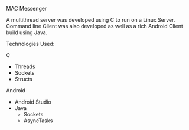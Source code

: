MAC Messenger

A multithread server was developed using C to run on a Linux Server. Command line Client was also developed as 
well as a rich Android Client build using Java.


Technologies Used:

C
  - Threads
  - Sockets
  - Structs
  
Android
  - Android Studio
  - Java
    - Sockets
    - AsyncTasks
